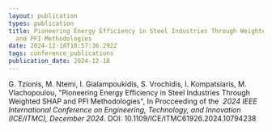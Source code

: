 ```yaml
---
layout: publication
types: publication
title: Pioneering Energy Efficiency in Steel Industries Through Weighted SHAP
  and PFI Methodologies
date: 2024-12-18T10:57:36.292Z
tags: conference_publications
publication_date: 2024-12-18
---
```

<!--StartFragment-->

G. Tzionis, M. Ntemi, I. Gialampoukidis, S. Vrochidis, I. Kompatsiaris, M. Vlachopoulou, "Pioneering Energy Efficiency in Steel Industries Through Weighted SHAP and PFI Methodologies", In Procceeding of the  *2024 IEEE International Conference on Engineering, Technology, and Innovation (ICE/ITMC), December 2024*. DOI: 10.1109/ICE/ITMC61926.2024.10794238

<!--EndFragment-->